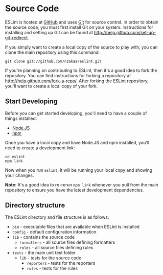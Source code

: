 # Source Code

ESLint is hosted at [GitHub](http://www.github.com) and uses [Git](http://git-scm.com/) for source control. In order to obtain the source code, you must first install Git on your system. Instructions for installing and setting up Git can be found at http://help.github.com/set-up-git-redirect.

If you simply want to create a local copy of the source to play with, you can clone the main repository using this command:

    git clone git://github.com/nzakas/eslint.git

If you're planning on contributing to ESLint, then it's a good idea to fork the repository. You can find instructions for forking a repository at http://help.github.com/fork-a-repo/. After forking the ESLint repository, you'll want to create a local copy of your fork.

## Start Developing

Before you can get started developing, you'll need to have a couple of things installed:

* [Node.JS](http://nodejs.org)
* [npm](http://npmjs.org)

Once you have a local copy and have Node.JS and npm installed, you'll need to create a development link:

    cd eslint
    npm link

Now when you run `eslint`, it will be running your local copy and showing your changes.

**Note:** It's a good idea to re-rerun `npm link` whenever you pull from the main repository to ensure you have the latest development dependencies.

## Directory structure

The ESLint directory and file structure is as follows:

* `bin` - executable files that are available when ESLint is installed
* `config` - default configuration information
* `lib` - contains the source code
    * `formatters` - all source files defining formatters
    * `rules` - all source files defining rules
* `tests` - the main unit test folder
    * `lib` - tests for the source code
        * `reporters` - tests for the reporters
        * `rules` - tests for the rules
